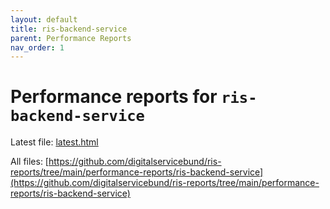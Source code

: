```yaml
---
layout: default
title: ris-backend-service
parent: Performance Reports
nav_order: 1
---
```


# Performance reports for `ris-backend-service`
Latest file: [latest.html](ris-reports/performance-reports/ris-backend-service/latest.html)

All files: [https://github.com/digitalservicebund/ris-reports/tree/main/performance-reports/ris-backend-service](https://github.com/digitalservicebund/ris-reports/tree/main/performance-reports/ris-backend-service)
